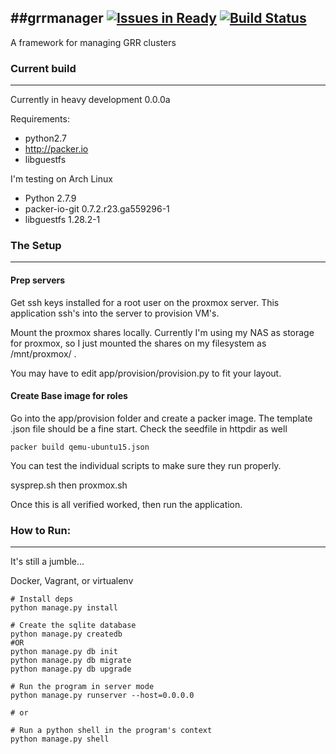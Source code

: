 ##grrmanager [![Issues in Ready](https://badge.waffle.io/thatarchguy/GRR-Manager.svg?label=ready&title=Ready)](http://waffle.io/thatarchguy/GRR-Manager) [![Build Status](https://travis-ci.org/thatarchguy/GRR-Manager.svg)](https://travis-ci.org/thatarchguy/GRR-Manager) 
----
A framework for managing GRR clusters 

### Current build
---
Currently in heavy development
0.0.0a

Requirements:
 - python2.7
 - http://packer.io
 - libguestfs


I'm testing on Arch Linux
 - Python 2.7.9
 - packer-io-git 0.7.2.r23.ga559296-1
 - libguestfs 1.28.2-1


### The Setup
---
#### Prep servers
Get ssh keys installed for a root user on the proxmox server. 
This application ssh's into the server to provision VM's.

Mount the proxmox shares locally. 
Currently I'm using my NAS as storage for proxmox, so I just mounted the shares on my filesystem as /mnt/proxmox/ .

You may have to edit app/provision/provision.py to fit your layout.


#### Create Base image for roles
Go into the app/provision folder and create a packer image. 
The template .json file should be a fine start. Check the seedfile in httpdir as well
```
packer build qemu-ubuntu15.json
```

You can test the individual scripts to make sure they run properly.

sysprep.sh then proxmox.sh


Once this is all verified worked, then run the application.



### How to Run:
---
It's still a jumble...

Docker, Vagrant, or virtualenv

```
# Install deps
python manage.py install

# Create the sqlite database
python manage.py createdb
#OR
python manage.py db init
python manage.py db migrate
python manage.py db upgrade

# Run the program in server mode
python manage.py runserver --host=0.0.0.0

# or

# Run a python shell in the program's context
python manage.py shell
```



